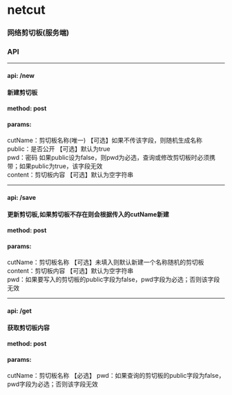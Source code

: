 # netcut

### 网络剪切板(服务端)

### API
***
#### api: /new
#### 新建剪切板
#### method: post
#### params:
cutName：剪切板名称(唯一) 【可选】如果不传该字段，则随机生成名称  
public：是否公开 【可选】默认为true  
pwd：密码 如果public设为false，则pwd为必选，查询或修改剪切板时必须携带；如果public为true，该字段无效  
content：剪切板内容 【可选】默认为空字符串
***
#### api: /save
#### 更新剪切板,如果剪切板不存在则会根据传入的cutName新建
#### method: post
#### params:
cutName：剪切板名称 【可选】未填入则默认新建一个名称随机的剪切板  
content：剪切板内容 【可选】默认为空字符串  
pwd：如果要写入的剪切板的public字段为false，pwd字段为必选；否则该字段无效  
***
#### api: /get
#### 获取剪切板内容
#### method: post
#### params:
cutName：剪切板名称 【必选】
pwd：如果查询的剪切板的public字段为false，pwd字段为必选；否则该字段无效  


